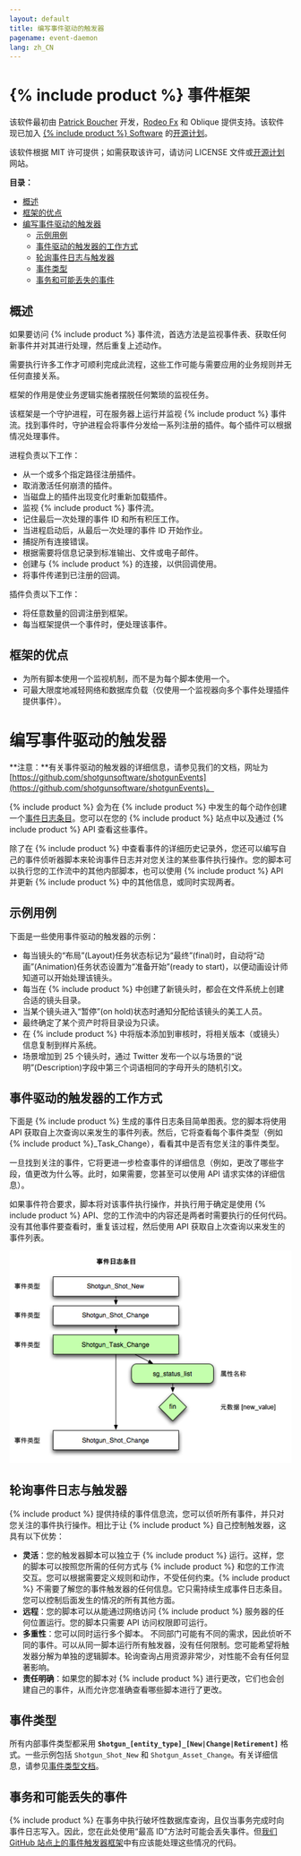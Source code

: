 ```yaml
---
layout: default
title: 编写事件驱动的触发器
pagename: event-daemon
lang: zh_CN
---
```


# {% include product %} 事件框架
该软件最初由 [Patrick Boucher](https://www.patrickboucher.com) 开发，[Rodeo Fx](https://rodeofx.com) 和 Oblique 提供支持。该软件现已加入 [{% include product %} Software](https://www.shotgridsoftware.com) 的[开源计划](https://github.com/shotgunsoftware)。

该软件根据 MIT 许可提供；如需获取该许可，请访问 LICENSE 文件或[开源计划](https://www.opensource.org/licenses/mit-license.php)网站。

**目录：**

- [概述](#overview)
- [框架的优点](#advantages-of-the-framework)
- [编写事件驱动的触发器](#writing-event-driven-triggers)
   - [示例用例](#example-use-cases)
   - [事件驱动的触发器的工作方式](#how-event-driven-triggers-work)
   - [轮询事件日志与触发器](#polling-the-eventlog-versus-triggers)
   - [事件类型](#event-types)
   - [事务和可能丢失的事件](#transactions-and-potentially-missing-events)

## 概述

如果要访问 {% include product %} 事件流，首选方法是监视事件表、获取任何新事件并对其进行处理，然后重复上述动作。

需要执行许多工作才可顺利完成此流程，这些工作可能与需要应用的业务规则并无任何直接关系。

框架的作用是使业务逻辑实施者摆脱任何繁琐的监视任务。

该框架是一个守护进程，可在服务器上运行并监视 {% include product %} 事件流。找到事件时，守护进程会将事件分发给一系列注册的插件。每个插件可以根据情况处理事件。

进程负责以下工作：

- 从一个或多个指定路径注册插件。
- 取消激活任何崩溃的插件。
- 当磁盘上的插件出现变化时重新加载插件。
- 监视 {% include product %} 事件流。
- 记住最后一次处理的事件 ID 和所有积压工作。
- 当进程启动后，从最后一次处理的事件 ID 开始作业。
- 捕捉所有连接错误。
- 根据需要将信息记录到标准输出、文件或电子邮件。
- 创建与 {% include product %} 的连接，以供回调使用。
- 将事件传递到已注册的回调。

插件负责以下工作：

- 将任意数量的回调注册到框架。
- 每当框架提供一个事件时，便处理该事件。


## 框架的优点

- 为所有脚本使用一个监视机制，而不是为每个脚本使用一个。
- 可最大限度地减轻网络和数据库负载（仅使用一个监视器向多个事件处理插件提供事件）。

# 编写事件驱动的触发器

**注意：**有关事件驱动的触发器的详细信息，请参见我们的文档，网址为 [https://github.com/shotgunsoftware/shotgunEvents](https://github.com/shotgunsoftware/shotgunEvents)。

{% include product %} 会为在 {% include product %} 中发生的每个动作创建一个[事件日志条目](https://help.autodesk.com/view/SGSUB/CHS/?guid=SG_Administrator_ar_data_management_ar_event_logs_html)。您可以在您的 {% include product %} 站点中以及通过 {% include product %} API 查看这些事件。

除了在 {% include product %} 中查看事件的详细历史记录外，您还可以编写自己的事件侦听器脚本来轮询事件日志并对您关注的某些事件执行操作。您的脚本可以执行您的工作流中的其他内部脚本，也可以使用 {% include product %} API 并更新 {% include product %} 中的其他信息，或同时实现两者。

## 示例用例

下面是一些使用事件驱动的触发器的示例：

* 每当镜头的“布局”(Layout)任务状态标记为“最终”(final)时，自动将“动画”(Animation)任务状态设置为“准备开始”(ready to start)，以便动画设计师知道可以开始处理该镜头。
* 每当在 {% include product %} 中创建了新镜头时，都会在文件系统上创建合适的镜头目录。
* 当某个镜头进入“暂停”(on hold)状态时通知分配给该镜头的美工人员。
* 最终确定了某个资产时将目录设为只读。
* 在 {% include product %} 中将版本添加到审核时，将相关版本（或镜头）信息复制到样片系统。
* 场景增加到 25 个镜头时，通过 Twitter 发布一个以与场景的“说明”(Description)字段中第三个词语相同的字母开头的随机引文。

## 事件驱动的触发器的工作方式

下面是 {% include product %} 生成的事件日志条目简单图表。您的脚本将使用 API 获取自上次查询以来发生的事件列表。然后，它将查看每个事件类型（例如 {% include product %}_Task_Change），看看其中是否有您关注的事件类型。

一旦找到关注的事件，它将更进一步检查事件的详细信息（例如，更改了哪些字段，值更改为什么等。此时，如果需要，您甚至可以使用 API 请求实体的详细信息）。

如果事件符合要求，脚本将对该事件执行操作，并执行用于确定是使用 {% include product %} API、您的工作流中的内容还是两者时需要执行的任何代码。没有其他事件要查看时，重复该过程，然后使用 API 获取自上次查询以来发生的事件列表。

![事件日志轮询](./images/dv-writing-event-triggers-event-log-polling-01.png)

## 轮询事件日志与触发器

{% include product %} 提供持续的事件信息流，您可以侦听所有事件，并只对您关注的事件执行操作。相比于让 {% include product %} 自己控制触发器，这具有以下优势：

* **灵活**：您的触发器脚本可以独立于 {% include product %} 运行。这样，您的脚本可以按照您所需的任何方式与 {% include product %} 和您的工作流交互。您可以根据需要定义规则和动作，不受任何约束。{% include product %} 不需要了解您的事件触发器的任何信息。它只需持续生成事件日志条目。您可以控制后面发生的情况的所有其他方面。
* **远程**：您的脚本可以从能通过网络访问 {% include product %} 服务器的任何位置运行。您的脚本只需要 API 访问权限即可运行。
* **多重性**：您可以同时运行多个脚本。 不同部门可能有不同的需求，因此侦听不同的事件。可以从同一脚本运行所有触发器，没有任何限制。您可能希望将触发器分解为单独的逻辑脚本。轮询查询占用资源非常少，对性能不会有任何显著影响。
* **责任明确**：如果您的脚本对 {% include product %} 进行更改，它们也会创建自己的事件，从而允许您准确查看哪些脚本进行了更改。

## 事件类型

所有内部事件类型都采用 **`Shotgun_[entity_type]_[New|Change|Retirement]`** 格式。一些示例包括 `Shotgun_Shot_New` 和 `Shotgun_Asset_Change`。有关详细信息，请参见[事件类型文档](https://github.com/shotgunsoftware/shotgunEvents/wiki/Technical_Overview#event-types)。

## 事务和可能丢失的事件

{% include product %} 在事务中执行破坏性数据库查询，且仅当事务完成时向事件日志写入。因此，您在此处使用“最高 ID”方法时可能会丢失事件。但[我们 GitHub 站点上的事件触发器框架](https://github.com/shotgunsoftware/shotgunEvents)中有应该能处理这些情况的代码。